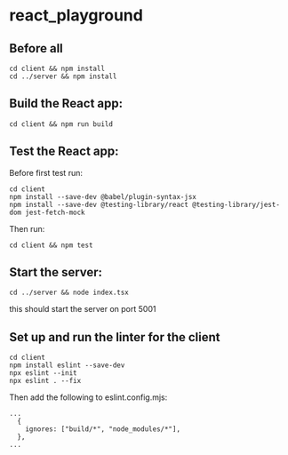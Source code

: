 # react_playground
## Before all
```
cd client && npm install
cd ../server && npm install
```

## Build the React app:
```
cd client && npm run build
```

## Test the React app:
Before first test run:
```
cd client
npm install --save-dev @babel/plugin-syntax-jsx
npm install --save-dev @testing-library/react @testing-library/jest-dom jest-fetch-mock
```

Then run:
```
cd client && npm test
```

## Start the server:
```
cd ../server && node index.tsx
```

this should start the server on port 5001

## Set up and run the linter for the client
```
cd client
npm install eslint --save-dev
npx eslint --init
npx eslint . --fix
```

Then add the following to eslint.config.mjs:
```
...
  {
    ignores: ["build/*", "node_modules/*"],
  },
...
```